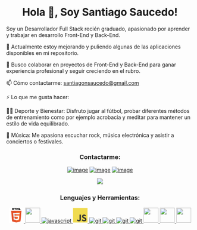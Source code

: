 <h1 align="center">Hola 👋, Soy Santiago Saucedo! </h1>


Soy un Desarrollador Full Stack recién graduado, apasionado por aprender y trabajar en desarrollo Front-End y Back-End.

🔭 Actualmente estoy mejorando y puliendo algunas de las aplicaciones disponibles en mi repositorio.

🤝 Busco colaborar en proyectos de Front-End y Back-End para ganar experiencia profesional y seguir creciendo en el rubro.

📫 Cómo contactarme: santiagonsaucedo@gmail.com

⚡ Lo que me gusta hacer:

🤸‍♂️ Deporte y Bienestar: Disfruto jugar al fútbol, probar diferentes métodos de entrenamiento como por ejemplo acrobacia y meditar para mantener un estilo de vida equilibrado.

🎈 Música: Me apasiona escuchar rock, música electrónica y asistir a conciertos o festivales.

<h3 align="center">Contactarme:</h3>
<div align="center">

[![image](https://img.shields.io/badge/LinkedIn-0077B5?style=for-the-badge&logo=linkedin&logoColor=white)](https://www.linkedin.com/in/santiago--saucedo)
[![image](https://img.shields.io/badge/Instagram-E4405F?style=for-the-badge&logo=instagram&logoColor=white)](https://www.instagram.com/santisauced0/)
[![image](https://img.shields.io/badge/Gmail-D14836?style=for-the-badge&logo=gmail&logoColor=white)](mailto:santiagonsaucedo@gmail.com)
<div>
 <a href="https://santisaucedo.github.io/Presentacion/">
    <img src="https://img.shields.io/badge/_Visit_My_Portfolio_%E2%9C%A8-blue?style=for-the-badge">
  </a>
</div>
</div>



<h3 align="center">Lenguajes y Herramientas:</h3>

<p align="center"> 
      
<a href="https://www.w3.org/html/" target="_blank"> 
<img src="https://raw.githubusercontent.com/devicons/devicon/master/icons/html5/html5-original-wordmark.svg" alt="html5" width="40" height="40"/> 
</a>

 <a href="https://cdn.jsdelivr.net" target="_blank">
 <img src="https://cdn.jsdelivr.net/gh/devicons/devicon@latest/icons/css3/css3-original.svg" width="40" height="40"/>
 </a>
      
<a href="https://cdn.jsdelivr.net" target="_blank"> 
<img src="https://cdn.jsdelivr.net/gh/devicons/devicon@latest/icons/java/java-original-wordmark.svg" alt="javascript" width="40" height="40"/>
 </a>

<a href="https://developer.mozilla.org/en-US/docs/Web/JavaScript" target="_blank"> 
<img src="https://raw.githubusercontent.com/devicons/devicon/master/icons/javascript/javascript-original.svg" alt="javascript" width="40" height="40"/> 
 </a> 
  
<a href="https://git-scm.com/" target="_blank"> 
<img src="https://www.vectorlogo.zone/logos/git-scm/git-scm-icon.svg" alt="git" width="40" height="40"/> 
<a>
  
<a href="https://cdn.jsdelivr.net" target="_blank"> 
<img src="https://cdn.jsdelivr.net/gh/devicons/devicon@latest/icons/bootstrap/bootstrap-original-wordmark.svg" alt="git" width="40" height="40"/>
</a>

<a href="https://cdn.jsdelivr.net" target="_blank">
<img src="https://cdn.jsdelivr.net/gh/devicons/devicon@latest/icons/mysql/mysql-original-wordmark.svg" alt="git" width="40" height="40"/>
</a>       

 <a href="https://cdn.jsdelivr.net" target="_blank">
 <img src="https://cdn.jsdelivr.net/gh/devicons/devicon@latest/icons/canva/canva-original.svg" alt="git" width="40" height="40"/>
</a>        
 
<a href="https://cdn.jsdelivr.net" target="_blank">
<img src="https://cdn.jsdelivr.net/gh/devicons/devicon@latest/icons/postman/postman-original.svg" width="40" height="40"/>
</a>

<a href="https://cdn.jsdelivr.net" target="_blank">
<img src="https://cdn.jsdelivr.net/gh/devicons/devicon@latest/icons/vscode/vscode-original-wordmark.svg" width="40" height="40"/>
</a>           

<a href="https://cdn.jsdelivr.net" target="_blank">
<img src="https://cdn.jsdelivr.net/gh/devicons/devicon@latest/icons/eclipse/eclipse-original.svg" width="40" height="40" />          
</a> 

       
</p>



